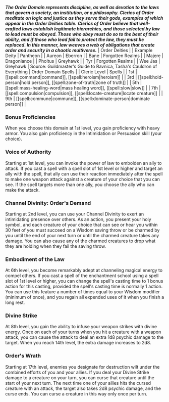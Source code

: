 ***The Order Domain represents discipline, as well as devotion to the laws that govern a society, an institution, or a philosophy. Clerics of Order meditate on logic and justice as they serve their gods, examples of which appear in the Order Deities table.***
***Clerics of Order believe that well-crafted laws establish legitimate hierarchies, and those selected by law to lead must be obeyed. Those who obey must do so to the best of their ability, and if those who lead fail to protect the law, they must be replaced. In this manner, law weaves a web of obligations that create order and security in a chaotic multiverse.***
| Order Deities |
| Example Deity | Pantheon |
| Aureon | Eberron |
| Bane | Forgotten Realms |
| Majere | Dragonlance |
| Pholtus | Greyhawk |
| Tyr | Forgotten Realms |
| Wee Jas | Greyhawk |
Source: Guildmaster's Guide to Ravnica, Tasha's Cauldron of Everything
| Order Domain Spells |
| Cleric Level | Spells |
| 1st | [[spell:command|command]], [[spell:heroism|heroism]] |
| 3rd | [[spell:hold-person|hold person]], [[spell:zone-of-truth|zone of truth]] |
| 5th | [[spell:mass-healing-word|mass healing word]], [[spell:slow|slow]] |
| 7th | [[spell:compulsion|compulsion]], [[spell:locate-creature|locate creature]] |
| 9th | [[spell:commune|commune]], [[spell:dominate-person|dominate person]] |
### Bonus Proficiencies
When you choose this domain at 1st level, you gain proficiency with heavy armor. You also gain proficiency in the Intimidation or Persuasion skill (your choice).
### Voice of Authority
Starting at 1st level, you can invoke the power of law to embolden an ally to attack. If you cast a spell with a spell slot of 1st level or higher and target an ally with the spell, that ally can use their reaction immediately after the spell to make one weapon attack against a creature of your choice that you can see.
If the spell targets more than one ally, you choose the ally who can make the attack.
### Channel Divinity: Order's Demand
Starting at 2nd level, you can use your Channel Divinity to exert an intimidating presence over others.
As an action, you present your holy symbol, and each creature of your choice that can see or hear you within 30 feet of you must succeed on a Wisdom saving throw or be charmed by you until the end of your next turn or until the charmed creature takes any damage. You can also cause any of the charmed creatures to drop what they are holding when they fail the saving throw.
### Embodiment of the Law
At 6th level, you become remarkably adept at channeling magical energy to compel others.
If you cast a spell of the enchantment school using a spell slot of 1st level or higher, you can change the spell's casting time to 1 bonus action for this casting, provided the spell's casting time is normally 1 action.
You can use this feature a number of times equal to your Wisdom modifier (minimum of once), and you regain all expended uses of it when you finish a long rest.
### Divine Strike
At 8th level, you gain the ability to infuse your weapon strikes with divine energy. Once on each of your turns when you hit a creature with a weapon attack, you can cause the attack to deal an extra 1d8 psychic damage to the target. When you reach 14th level, the extra damage increases to 2d8.
### Order's Wrath
Starting at 17th level, enemies you designate for destruction wilt under the combined efforts of you and your allies. If you deal your Divine Strike damage to a creature on your turn, you can curse that creature until the start of your next turn. The next time one of your allies hits the cursed creature with an attack, the target also takes 2d8 psychic damage, and the curse ends. You can curse a creature in this way only once per turn.